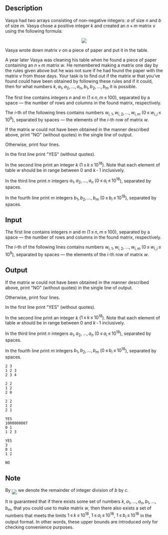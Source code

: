 ## Description

<div><p>Vasya had two arrays consisting of non-negative integers: <span class="tex-span"><i>a</i></span> of size <span class="tex-span"><i>n</i></span> and <span class="tex-span"><i>b</i></span> of size <span class="tex-span"><i>m</i></span>. Vasya chose a positive integer <span class="tex-span"><i>k</i></span> and created an <span class="tex-span"><i>n</i> × <i>m</i></span> matrix <span class="tex-span"><i>v</i></span> using the following formula:</p><center class="tex-equation"><img align="middle" class="tex-formula" src="file://ND5kfjFj.png" style="max-width: 100.0%;max-height: 100.0%;"></center><p>Vasya wrote down matrix <span class="tex-span"><i>v</i></span> on a piece of paper and put it in the table.</p><p>A year later Vasya was cleaning his table when he found a piece of paper containing an <span class="tex-span"><i>n</i> × <i>m</i></span> matrix <span class="tex-span"><i>w</i></span>. He remembered making a matrix one day by the rules given above but he was not sure if he had found the paper with the matrix <span class="tex-span"><i>v</i></span> from those days. Your task is to find out if the matrix <span class="tex-span"><i>w</i></span> that you've found could have been obtained by following these rules and if it could, then for what numbers <span class="tex-span"><i>k</i>, <i>a</i><sub class="lower-index">1</sub>, <i>a</i><sub class="lower-index">2</sub>, ..., <i>a</i><sub class="lower-index"><i>n</i></sub>, <i>b</i><sub class="lower-index">1</sub>, <i>b</i><sub class="lower-index">2</sub>, ..., <i>b</i><sub class="lower-index"><i>m</i></sub></span> it is possible.</p></div><div class="input-specification"><p>The first line contains integers <span class="tex-span"><i>n</i></span> and <span class="tex-span"><i>m</i></span> (<span class="tex-span">1 ≤ <i>n</i>, <i>m</i> ≤ 100</span>), separated by a space — the number of rows and columns in the found matrix, respectively. </p><p>The <span class="tex-span"><i>i</i></span>-th of the following lines contains numbers <span class="tex-span"><i>w</i><sub class="lower-index"><i>i</i>, 1</sub>, <i>w</i><sub class="lower-index"><i>i</i>, 2</sub>, ..., <i>w</i><sub class="lower-index"><i>i</i>, <i>m</i></sub></span> (<span class="tex-span">0 ≤ <i>w</i><sub class="lower-index"><i>i</i>, <i>j</i></sub> ≤ 10<sup class="upper-index">9</sup></span>), separated by spaces — the elements of the <span class="tex-span"><i>i</i></span>-th row of matrix <span class="tex-span"><i>w</i></span>.</p></div><div class="output-specification"><p>If the matrix <span class="tex-span"><i>w</i></span> could not have been obtained in the manner described above, print "<span class="tex-font-style-tt">NO</span>" (without quotes) in the single line of output.</p><p>Otherwise, print four lines.</p><p>In the first line print "<span class="tex-font-style-tt">YES</span>" (without quotes).</p><p>In the second line print an integer <span class="tex-span"><i>k</i></span> (<span class="tex-span">1 ≤ <i>k</i> ≤ 10<sup class="upper-index">18</sup></span>). Note that each element of table <span class="tex-span"><i>w</i></span> should be in range between <span class="tex-span">0</span> and <span class="tex-span"><i>k</i> - 1</span> inclusively.</p><p>In the third line print <span class="tex-span"><i>n</i></span> integers <span class="tex-span"><i>a</i><sub class="lower-index">1</sub>, <i>a</i><sub class="lower-index">2</sub>, ..., <i>a</i><sub class="lower-index"><i>n</i></sub></span> (<span class="tex-span">0 ≤ <i>a</i><sub class="lower-index"><i>i</i></sub> ≤ 10<sup class="upper-index">18</sup></span>), separated by spaces.</p><p>In the fourth line print <span class="tex-span"><i>m</i></span> integers <span class="tex-span"><i>b</i><sub class="lower-index">1</sub>, <i>b</i><sub class="lower-index">2</sub>, ..., <i>b</i><sub class="lower-index"><i>m</i></sub></span> (<span class="tex-span">0 ≤ <i>b</i><sub class="lower-index"><i>i</i></sub> ≤ 10<sup class="upper-index">18</sup></span>), separated by spaces.</p></div>

## Input

<p>The first line contains integers <span class="tex-span"><i>n</i></span> and <span class="tex-span"><i>m</i></span> (<span class="tex-span">1 ≤ <i>n</i>, <i>m</i> ≤ 100</span>), separated by a space — the number of rows and columns in the found matrix, respectively. </p><p>The <span class="tex-span"><i>i</i></span>-th of the following lines contains numbers <span class="tex-span"><i>w</i><sub class="lower-index"><i>i</i>, 1</sub>, <i>w</i><sub class="lower-index"><i>i</i>, 2</sub>, ..., <i>w</i><sub class="lower-index"><i>i</i>, <i>m</i></sub></span> (<span class="tex-span">0 ≤ <i>w</i><sub class="lower-index"><i>i</i>, <i>j</i></sub> ≤ 10<sup class="upper-index">9</sup></span>), separated by spaces — the elements of the <span class="tex-span"><i>i</i></span>-th row of matrix <span class="tex-span"><i>w</i></span>.</p>

## Output

<p>If the matrix <span class="tex-span"><i>w</i></span> could not have been obtained in the manner described above, print "<span class="tex-font-style-tt">NO</span>" (without quotes) in the single line of output.</p><p>Otherwise, print four lines.</p><p>In the first line print "<span class="tex-font-style-tt">YES</span>" (without quotes).</p><p>In the second line print an integer <span class="tex-span"><i>k</i></span> (<span class="tex-span">1 ≤ <i>k</i> ≤ 10<sup class="upper-index">18</sup></span>). Note that each element of table <span class="tex-span"><i>w</i></span> should be in range between <span class="tex-span">0</span> and <span class="tex-span"><i>k</i> - 1</span> inclusively.</p><p>In the third line print <span class="tex-span"><i>n</i></span> integers <span class="tex-span"><i>a</i><sub class="lower-index">1</sub>, <i>a</i><sub class="lower-index">2</sub>, ..., <i>a</i><sub class="lower-index"><i>n</i></sub></span> (<span class="tex-span">0 ≤ <i>a</i><sub class="lower-index"><i>i</i></sub> ≤ 10<sup class="upper-index">18</sup></span>), separated by spaces.</p><p>In the fourth line print <span class="tex-span"><i>m</i></span> integers <span class="tex-span"><i>b</i><sub class="lower-index">1</sub>, <i>b</i><sub class="lower-index">2</sub>, ..., <i>b</i><sub class="lower-index"><i>m</i></sub></span> (<span class="tex-span">0 ≤ <i>b</i><sub class="lower-index"><i>i</i></sub> ≤ 10<sup class="upper-index">18</sup></span>), separated by spaces.</p>





```input1
2 3
1 2 3
2 3 4

```




```input2
2 2
1 2
2 0

```




```input3
2 2
1 2
2 1

```




```output1
YES
1000000007
0 1 
1 2 3
```




```output2
YES
3
0 1 
1 2
```




```output3
NO

```



## Note

<p>By <img align="middle" class="tex-formula" src="file://Vko3gCbK.png" style="max-width: 100.0%;max-height: 100.0%;"> we denote the remainder of integer division of <span class="tex-span"><i>b</i></span> by <span class="tex-span"><i>c</i></span>.</p><p>It is guaranteed that if there exists some set of numbers <span class="tex-span"><i>k</i>, <i>a</i><sub class="lower-index">1</sub>, ..., <i>a</i><sub class="lower-index"><i>n</i></sub>, <i>b</i><sub class="lower-index">1</sub>, ..., <i>b</i><sub class="lower-index"><i>m</i></sub></span>, that you could use to make matrix <span class="tex-span"><i>w</i></span>, then there also exists a set of numbers that meets the limits <span class="tex-span">1 ≤ <i>k</i> ≤ 10<sup class="upper-index">18</sup></span>, <span class="tex-span">1 ≤ <i>a</i><sub class="lower-index"><i>i</i></sub> ≤ 10<sup class="upper-index">18</sup></span>, <span class="tex-span">1 ≤ <i>b</i><sub class="lower-index"><i>i</i></sub> ≤ 10<sup class="upper-index">18</sup></span> in the output format. In other words, these upper bounds are introduced only for checking convenience purposes.</p>
